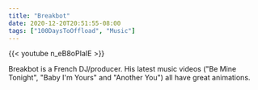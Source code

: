 ```yaml
---
title: "Breakbot"
date: 2020-12-20T20:51:55-08:00
tags: ["100DaysToOffload", "Music"]
---
```


{{< youtube n_eB8oPIaIE >}}

Breakbot is a French DJ/producer. His latest music videos ("Be Mine Tonight", "Baby I'm Yours" and "Another You") all have great animations.
